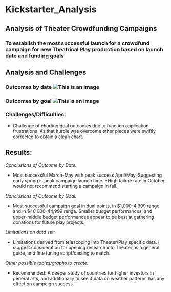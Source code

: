 # Kickstarter_Analysis
## Analysis of Theater Crowdfunding Campaigns
### To establish the most successful launch for a crowdfund campaign for new Theatrical Play production based on launch date and funding goals

## Analysis and Challenges
### Outcomes by date ![This is an image](/assets/images/Theater_Outcomes_vs_Launch.png)

###  Outcomes by goal ![This is an image](/assets/images/Outcomes_vs_Goals.png)

### Challenges/Difficulties:
* Challenge of charting goal outcomes due to function application frustrations. As that hurdle was overcome other pieces were swiftly corrected to obtain a clean chart.

## Results: 
_Conclusions of Outcome by Date:_
* Most successful March-May with peak success April/May. Suggesting early spring is peak campaign launch time. 
*High failure rate in October, would not recommend starting a campaign in fall.

_Conclusions of Outcome by Goal:_
* Most successful campaign goal in dual points, in $1,000-4,999 range and in $40,000-44,999 range. Smaller budget	performances, and upper-middle budget performances appear to be best at gathering donations for future play projects.  

_Limitations on data set:_
* Limitations derived from telescoping into Theater/Play specific data. I suggest consideration for opening research into Theater as a general guide, and fine tuning script/casting to match.
		

_Other possible tables/graphs to create:_
* Recommended: A deeper study of countries for higher investors in general arts, and additionally to see if data on weather patterns has any effect on campaign success.
		
